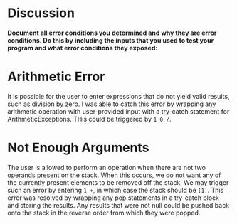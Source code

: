 # Discussion

**Document all error conditions you determined and why they are error
 conditions. Do this by including the inputs that you used to test your
  program and what error conditions they exposed:**

# Arithmetic Error
It is possible for the user to enter expressions that do not yield valid
results, such as division by zero. I was able to catch this error by wrapping
any arithmetic operation with user-provided input with a try-catch statement
for ArithmeticExceptions. THis could be triggered by `1 0 /`.

# Not Enough Arguments
The user is allowed to perform an operation when there are not two operands present on the stack.
When this occurs, we do not want any of the currently present elements to be removed off the stack.
We may trigger such an error by entering `1 +`, in which case the stack should be `[1]`. This
error was resolved by wrapping any pop statements in a try-catch block and storing the results.
Any results that were not null could be pushed back onto the stack in the reverse order from which
they were popped.